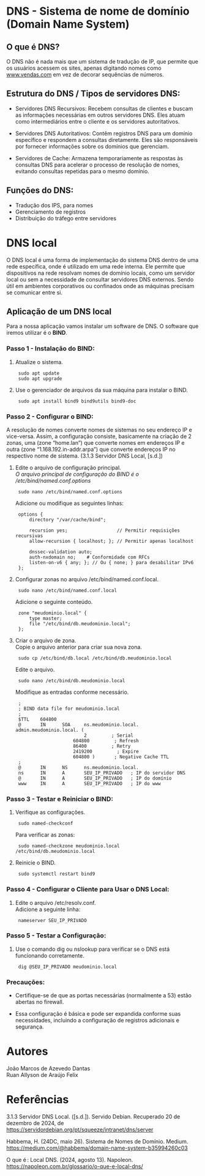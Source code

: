 # DNS - Sistema de nome de domínio (Domain Name System)
## O que é DNS?
O DNS não é nada mais que um sistema de tradução de IP, que permite que os usuários acessem os sites, apenas digitando nomes como www.vendas.com em vez de decorar sequências de números.

## Estrutura do DNS / Tipos de servidores DNS:
- Servidores DNS Recursivos: Recebem consultas de clientes e buscam as informações necessárias em outros servidores DNS. Eles atuam como intermediários entre o cliente e os servidores autoritativos.

- Servidores DNS Autoritativos: Contêm registros DNS para um domínio específico e respondem a consultas diretamente. Eles são responsáveis por fornecer informações sobre os domínios que gerenciam.

- Servidores de Cache: Armazena temporariamente as respostas às consultas DNS para acelerar o processo de resolução de nomes, evitando consultas repetidas para o mesmo domínio.

## Funções do DNS:
- Tradução dos IPS, para nomes
- Gerenciamento de registros
- Distribuição do tráfego entre servidores  

# DNS local
O DNS local é uma forma de implementação do sistema DNS dentro de uma rede específica, onde é utilizado em uma rede interna. Ele permite que dispositivos na rede resolvam nomes de domínio locais, como um servidor local ou sem a necessidade de consultar servidores DNS externos. Sendo útil em ambientes corporativos ou confinados onde as máquinas precisam se comunicar entre si.

## Aplicação de um DNS local
Para a nossa aplicação vamos instalar um software de DNS. O software que iremos utilizar é o **BIND**.  

### Passo 1 - Instalação do BIND:
1. Atualize o sistema.

        sudo apt update
        sudo apt upgrade

2. Use o gerenciador de arquivos da sua máquina para instalar o BIND.

        sudo apt install bind9 bind9utils bind9-doc

### Passo 2 - Configurar o BIND:
A resolução de nomes converte nomes de sistemas no seu endereço IP e vice-versa. Assim, a configuração consiste, basicamente na criação de 2 zonas, uma (zone “home.lan”) que converte nomes em endereços IP e outra (zone “1.168.192.in-addr.arpa”) que converte endereços IP no respectivo nome de sistema. (3.1.3 Servidor DNS Local, [s.d.])  

1. Edite o arquivo de configuração principal.  
_O arquivo principal de configuração do BIND é o /etc/bind/named.conf.options_

        sudo nano /etc/bind/named.conf.options  
    Adicione ou modifique as seguintes linhas:

        options {
            directory "/var/cache/bind";

            recursion yes;                  // Permitir requisições recursivas
            allow-recursion { localhost; }; // Permitir apenas localhost

            dnssec-validation auto;
            auth-nxdomain no;    # Conformidade com RFCs
            listen-on-v6 { any; }; // Ou { none; } para desabilitar IPv6
        };

2. Configurar zonas no arquivo /etc/bind/named.conf.local.

        sudo nano /etc/bind/named.conf.local

    Adicione o seguinte conteúdo.

        zone "meudominio.local" {
            type master;
            file "/etc/bind/db.meudominio.local";
        };

3. Criar o arquivo de zona.  
Copie o arquivo anterior para criar sua nova zona.

        sudo cp /etc/bind/db.local /etc/bind/db.meudominio.local
   
    Edite o arquivo.
       
        sudo nano /etc/bind/db.meudominio.local

    Modifique as entradas conforme necessário.

        ;
        ; BIND data file for meudominio.local
        ;
        $TTL    604800
        @       IN      SOA     ns.meudominio.local. admin.meudominio.local. (
                                2         ; Serial
                            604800         ; Refresh
                            86400         ; Retry
                            2419200         ; Expire
                            604800 )       ; Negative Cache TTL
        ;
        @       IN      NS      ns.meudominio.local.
        ns      IN      A       SEU_IP_PRIVADO   ; IP do servidor DNS
        @       IN      A       SEU_IP_PRIVADO   ; IP do domínio
        www     IN      A       SEU_IP_PRIVADO   ; IP do www

### Passo 3 - Testar e Reiniciar o BIND:
1. Verifique as configurações.

        sudo named-checkconf

    Para verificar as zonas:

        sudo named-checkzone meudominio.local /etc/bind/db.meudominio.local

2. Reinicie o BIND.
       
        sudo systemctl restart bind9

### Passo 4 - Configurar o Cliente para Usar o DNS Local:
1. Edite o arquivo /etc/resolv.conf.  
Adicione a seguinte linha:

        nameserver SEU_IP_PRIVADO

### Passo 5 - Testar a Configuração:  
1. Use o comando dig ou nslookup para verificar se o DNS está funcionando corretamente.

        dig @SEU_IP_PRIVADO meudominio.local

### Precauções:
- Certifique-se de que as portas necessárias (normalmente a 53) estão abertas no firewall.

- Essa configuração é básica e pode ser expandida conforme suas necessidades, incluindo a configuração de registros adicionais e segurança.

# Autores
João Marcos de Azevedo Dantas  
Ruan Allyson de Araújo Felix

# Referências
3.1.3 Servidor DNS Local. ([s.d.]). Servido Debian. Recuperado 20 de dezembro de 2024, de https://servidordebian.org/pt/squeeze/intranet/dns/server

Habbema, H. (24DC, maio 26). Sistema de Nomes de Domínio. Medium. https://medium.com/@habbema/domain-name-system-b35994260c03

O que é : Local DNS. (2024, agosto 13). Napoleon. https://napoleon.com.br/glossario/o-que-e-local-dns/
